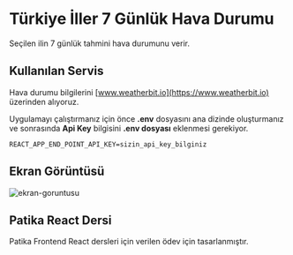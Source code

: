 # Türkiye İller 7 Günlük Hava Durumu

Seçilen ilin 7 günlük tahmini hava durumunu verir.

## Kullanılan Servis

Hava durumu bilgilerini [www.weatherbit.io](https://www.weatherbit.io) üzerinden alıyoruz. 

Uygulamayı çalıştırmanız için önce **.env** dosyasını ana dizinde oluşturmanız ve sonrasında **Api Key** bilgisini **.env dosyası** eklenmesi gerekiyor.

```REACT_APP_END_POINT_API_KEY=sizin_api_key_bilginiz```

## Ekran Görüntüsü

![ekran-goruntusu](ekran-goruntusu.jpg)


## Patika React Dersi

Patika Frontend React dersleri için verilen ödev için tasarlanmıştır.

